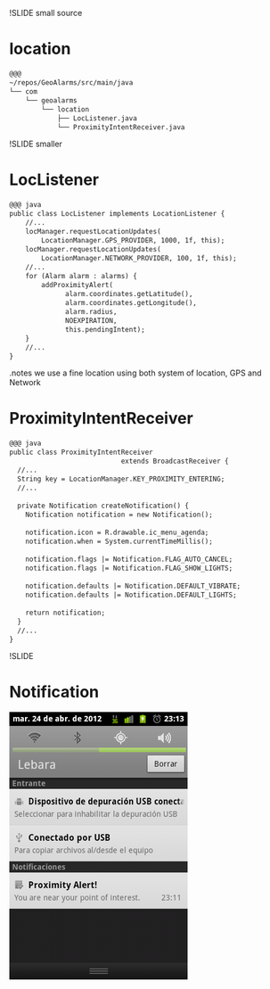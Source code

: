 !SLIDE small source

# location #

    @@@
    ~/repos/GeoAlarms/src/main/java
    └── com
        └── geoalarms
            └── location
                ├── LocListener.java
                └── ProximityIntentReceiver.java

!SLIDE smaller
# LocListener  
    @@@ java
    public class LocListener implements LocationListener {
        //...
        locManager.requestLocationUpdates(
            LocationManager.GPS_PROVIDER, 1000, 1f, this);
        locManager.requestLocationUpdates(
            LocationManager.NETWORK_PROVIDER, 100, 1f, this);
        //...
        for (Alarm alarm : alarms) {
            addProximityAlert(
                  alarm.coordinates.getLatitude(),
                  alarm.coordinates.getLongitude(), 
                  alarm.radius,
                  NOEXPIRATION, 
                  this.pendingIntent);
        }
        //...
    } 

.notes we use a fine location using both system of location, GPS and Network

<!SLIDE smaller >
# ProximityIntentReceiver 
    @@@ java
    public class ProximityIntentReceiver 
                                extends BroadcastReceiver {
      //...
      String key = LocationManager.KEY_PROXIMITY_ENTERING;
      //...

      private Notification createNotification() {
        Notification notification = new Notification();
        
        notification.icon = R.drawable.ic_menu_agenda;
        notification.when = System.currentTimeMillis();
         
        notification.flags |= Notification.FLAG_AUTO_CANCEL;
        notification.flags |= Notification.FLAG_SHOW_LIGHTS;
         
        notification.defaults |= Notification.DEFAULT_VIBRATE;
        notification.defaults |= Notification.DEFAULT_LIGHTS;
         
        return notification;
      }
      //...
    } 

!SLIDE
# Notification #
![screenshot](../../images/Notification_Alejandro_device_2.png)
